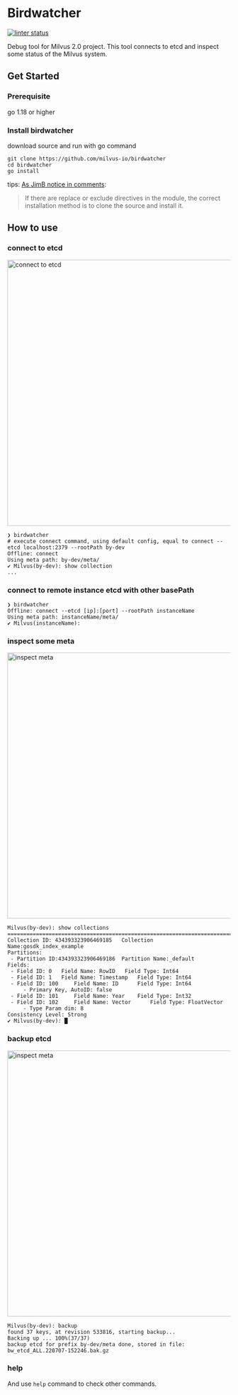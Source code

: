 # Birdwatcher

[![linter status](https://github.com/milvus-io/birdwatcher/workflows/golangci-lint/badge.svg)](https://github.com/milvus-io/birdwatcher/actions/workflows/golangci-lint.yml?query=branch%3Amain+)

Debug tool for Milvus 2.0 project. This tool connects to etcd and inspect some status of the Milvus system.

## Get Started

### Prerequisite
go 1.18 or higher 


### Install birdwatcher

download source and run with go command

```shell
git clone https://github.com/milvus-io/birdwatcher
cd birdwatcher
go install
```

tips: [As JimB notice in comments](https://stackoverflow.com/questions/69807151/go-install-github-com-dmacvicar-terraform-provider-libvirtlatest-shows-error):

> If there are replace or exclude directives in the module, the correct installation method is to clone the source and install it.

## How to use

### connect to etcd 

<img alt="connect to etcd" src="./docs/images/connect.gif" width="600" />

```shell
❯ birdwatcher
# execute connect command, using default config, equal to connect --etcd localhost:2379 --rootPath by-dev
Offline: connect 
Using meta path: by-dev/meta/
✔ Milvus(by-dev): show collection
...
```

### connect to remote instance etcd with other basePath

```shell
❯ birdwatcher
Offline: connect --etcd [ip]:[port] --rootPath instanceName
Using meta path: instanceName/meta/
✔ Milvus(instanceName): 

```

### inspect some meta


<img alt="inspect meta" src="./docs/images/show.gif" width="600" />

```
Milvus(by-dev): show collections
================================================================================
Collection ID: 434393323906469185	Collection Name:gosdk_index_example
Partitions:
 - Partition ID:434393323906469186	Partition Name:_default
Fields:
 - Field ID: 0 	 Field Name: RowID 	 Field Type: Int64
 - Field ID: 1 	 Field Name: Timestamp 	 Field Type: Int64
 - Field ID: 100 	 Field Name: ID 	 Field Type: Int64
	 - Primary Key, AutoID: false
 - Field ID: 101 	 Field Name: Year 	 Field Type: Int32
 - Field ID: 102 	 Field Name: Vector 	 Field Type: FloatVector
	 - Type Param dim: 8
Consistency Level: Strong
✔ Milvus(by-dev): █
```

### backup etcd


<img alt="inspect meta" src="./docs/images/backup.gif" width="600" />

```
Milvus(by-dev): backup
found 37 keys, at revision 533816, starting backup...
Backing up ... 100%(37/37)
backup etcd for prefix by-dev/meta done, stored in file: bw_etcd_ALL.220707-152246.bak.gz
```

### help

And use `help` command to check other commands.
